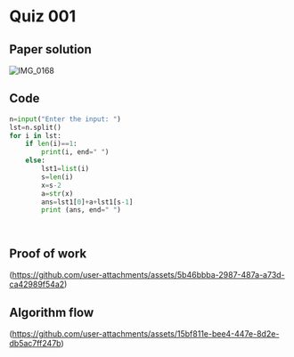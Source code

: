 # Quiz 001

## Paper solution
![IMG_0168](https://github.com/user-attachments/assets/f1317451-f9d1-4d29-b5a5-2b976f27fd34)

## Code
```.py
n=input("Enter the input: ")
lst=n.split()
for i in lst:
    if len(i)==1:
        print(i, end=" ")
    else:
        lst1=list(i)
        s=len(i)
        x=s-2
        a=str(x)
        ans=lst1[0]+a+lst1[s-1]
        print (ans, end=" ")




```

## Proof of work
(https://github.com/user-attachments/assets/5b46bbba-2987-487a-a73d-ca42989f54a2)


## Algorithm flow
(https://github.com/user-attachments/assets/15bf811e-bee4-447e-8d2e-db5ac7ff247b)

